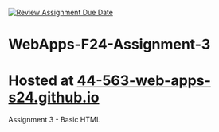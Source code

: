 [![Review Assignment Due Date](https://classroom.github.com/assets/deadline-readme-button-24ddc0f5d75046c5622901739e7c5dd533143b0c8e959d652212380cedb1ea36.svg)](https://classroom.github.com/a/qJp_9AXf)
# WebApps-F24-Assignment-3
# Hosted at [44-563-web-apps-s24.github.io](https://44-563-web-apps-s24.github.io/44563-webapps-s24-assignment3-Pchristy03/)
Assignment 3 - Basic HTML
